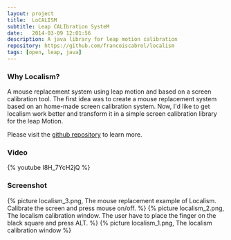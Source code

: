 ```yaml
---
layout: project
title:  LoCALISM
subtitle: Leap CALIbration SysteM
date:   2014-03-09 12:01:56
description: A java library for leap motion calibration
repository: https://github.com/francoiscabrol/localism
tags: [open, leap, java]
--- 
```


### Why Localism? 
A mouse replacement system using leap motion and based on a screen calibration tool.
The first idea was to create a mouse replacement system based on an home-made screen calibration system.
Now, I'd like to get localism work better and transform it in a simple screen calibration library for the leap Motion.

Please visit the [github repository](https://github.com/francoiscabrol/localism) to learn more.

### Video

{% youtube I8H_7YcH2jQ %}

### Screenshot

{% picture localism_3.png, The mouse replacement example of Localism. Calibrate the screen and press mouse on/off. %}
{% picture localism_2.png, The localism calibration window. The user have to place the finger on the black square and press ALT. %}
{% picture localism_1.png, The localism calibration window %}
